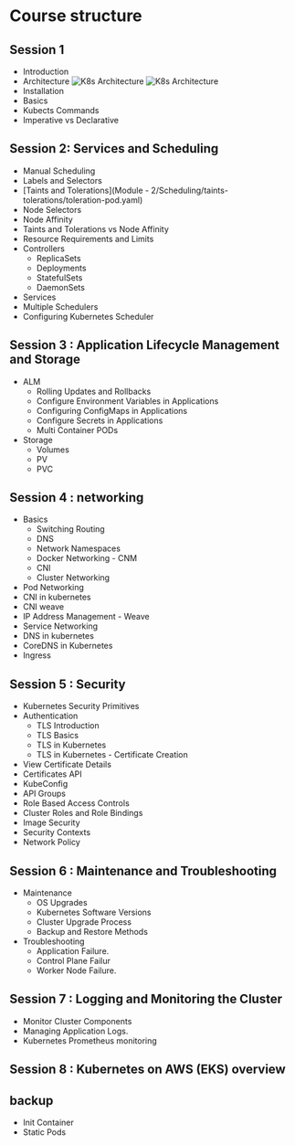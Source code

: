 # Course structure

## Session 1

* Introduction
* Architecture
![K8s Architecture](https://d33wubrfki0l68.cloudfront.net/2475489eaf20163ec0f54ddc1d92aa8d4c87c96b/e7c81/images/docs/components-of-kubernetes.svg)
![K8s Architecture](https://d1jnx9ba8s6j9r.cloudfront.net/blog/wp-content/uploads/2018/07/1-7.png)
* Installation
* Basics
* Kubects Commands
* Imperative vs Declarative

## Session 2: Services and Scheduling

* Manual Scheduling
* Labels and Selectors
* [Taints and Tolerations](Module - 2/Scheduling/taints-tolerations/toleration-pod.yaml)
* Node Selectors
* Node Affinity
* Taints and Tolerations vs Node Affinity
* Resource Requirements and Limits
* Controllers
  * ReplicaSets
  * Deployments
  * StatefulSets
  * DaemonSets
* Services
* Multiple Schedulers
* Configuring Kubernetes Scheduler

## Session 3 : Application Lifecycle Management and Storage

* ALM
  * Rolling Updates and Rollbacks
  * Configure Environment Variables in Applications
  * Configuring ConfigMaps in Applications
  * Configure Secrets in Applications
  * Multi Container PODs
* Storage
  * Volumes
  * PV
  * PVC

## Session 4 : networking

* Basics
  * Switching Routing
  * DNS
  * Network Namespaces
  * Docker Networking - CNM
  * CNI
  * Cluster Networking
* Pod Networking
* CNI in kubernetes
* CNI weave
* IP Address Management - Weave
* Service Networking
* DNS in kubernetes
* CoreDNS in Kubernetes
* Ingress

## Session 5 : Security

* Kubernetes Security Primitives
* Authentication
  * TLS Introduction
  * TLS Basics
  * TLS in Kubernetes
  * TLS in Kubernetes - Certificate Creation
* View Certificate Details
* Certificates API
* KubeConfig
* API Groups
* Role Based Access Controls
* Cluster Roles and Role Bindings
* Image Security
* Security Contexts
* Network Policy

## Session 6 : Maintenance and Troubleshooting

* Maintenance
  * OS Upgrades
  * Kubernetes Software Versions
  * Cluster Upgrade Process
  * Backup and Restore Methods
* Troubleshooting
  * Application Failure.
  * Control Plane Failur
  * Worker Node Failure.

## Session 7 : Logging and Monitoring the Cluster

* Monitor Cluster Components
* Managing Application Logs.
* Kubernetes Prometheus monitoring

## Session 8 : Kubernetes on AWS (EKS) overview

## backup

* Init Container
* Static Pods
